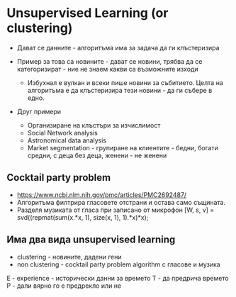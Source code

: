 # Unsupervised Learning (or clustering)

- Дават се данните - алгоритъма има за задача да ги клъстеризира
- Пример за това са новините - дават се новини, трябва да се категоризират -  ние не знаем какви са възможните изходи
    - Избухнал е вулкан и всеки пише новини за събитието. Целта на алгоритъма е да клъстеризира тези новини - да ги събере в едно.
        
- Друг примери
    - Организиране на клъстъри за изчислимост
    - Social Network analysis
    - Astronomical data analysis
    - Market segmentation - групиране на клиентите - бедни, богати средни, с деца без деца, женени - не женени

## Cocktail party problem
 - https://www.ncbi.nlm.nih.gov/pmc/articles/PMC2692487/
 - Алгоритъма филтрира гласовете отстрани и остава само същината.
 - Разделя музиката от гласа при записано от микрофон
 [W, s, v] = svd((repmat(sum(x.*x, 1), size(x, 1), 1).*x)*x);
 
## Има два вида unsupervised learning
- clustering - новините, дадени гени
- non clustering - cocktail party problem algorithm с гласове и музика  

Е - experience - исторически данни за времето
T - да предрича времето
P - дали вярно го е предрекло или не

